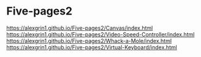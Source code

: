 # Five-pages2

https://alexgrin1.github.io/Five-pages2/Canvas/index.html  
https://alexgrin1.github.io/Five-pages2/Video-Speed-Controller/index.html  
https://alexgrin1.github.io/Five-pages2/Whack-a-Mole/index.html  
https://alexgrin1.github.io/Five-pages2/Virtual-Keyboard/index.html
